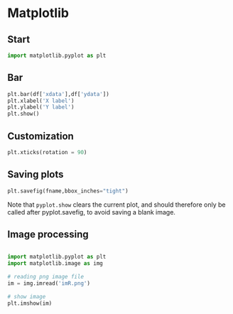# Matplotlib

## Start

```python
import matplotlib.pyplot as plt
```

## Bar

```python
plt.bar(df['xdata'],df['ydata'])
plt.xlabel('X label')
plt.ylabel('Y label')
plt.show() 
```


## Customization

```python
plt.xticks(rotation = 90)
```


## Saving plots

```python
plt.savefig(fname,bbox_inches="tight")
```
Note that ```pyplot.show``` clears the current plot, and should therefore only be called after pyplot.savefig, to avoid saving a blank image.


## Image processing

```python

import matplotlib.pyplot as plt 
import matplotlib.image as img 
  
# reading png image file 
im = img.imread('imR.png') 
  
# show image 
plt.imshow(im)

```


